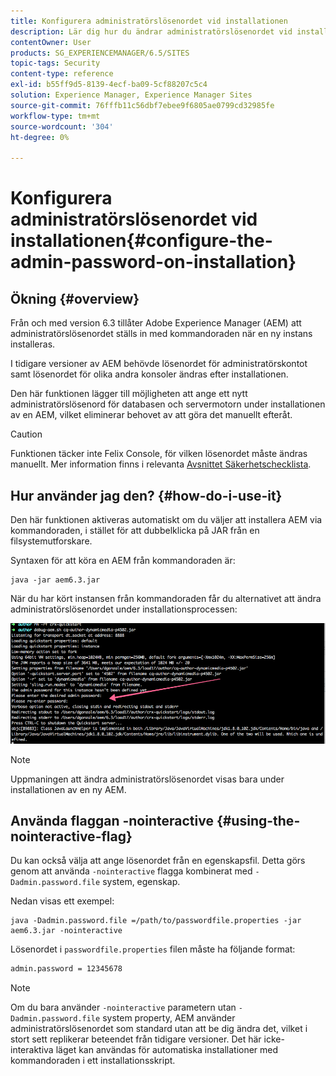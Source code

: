 ```yaml
---
title: Konfigurera administratörslösenordet vid installationen
description: Lär dig hur du ändrar administratörslösenordet vid installation av Adobe Experience Manager.
contentOwner: User
products: SG_EXPERIENCEMANAGER/6.5/SITES
topic-tags: Security
content-type: reference
exl-id: b55ff9d5-8139-4ecf-ba09-5cf88207c5c4
solution: Experience Manager, Experience Manager Sites
source-git-commit: 76fffb11c56dbf7ebee9f6805ae0799cd32985fe
workflow-type: tm+mt
source-wordcount: '304'
ht-degree: 0%

---
```


# Konfigurera administratörslösenordet vid installationen{#configure-the-admin-password-on-installation}

## Ökning {#overview}

Från och med version 6.3 tillåter Adobe Experience Manager (AEM) att administratörslösenordet ställs in med kommandoraden när en ny instans installeras.

I tidigare versioner av AEM behövde lösenordet för administratörskontot samt lösenordet för olika andra konsoler ändras efter installationen.

Den här funktionen lägger till möjligheten att ange ett nytt administratörslösenord för databasen och servermotorn under installationen av en AEM, vilket eliminerar behovet av att göra det manuellt efteråt.

>[!CAUTION]
>
>Funktionen täcker inte Felix Console, för vilken lösenordet måste ändras manuellt. Mer information finns i relevanta [Avsnittet Säkerhetschecklista](/help/sites-administering/security-checklist.md#change-default-passwords-for-the-aem-and-osgi-console-admin-accounts).

## Hur använder jag den? {#how-do-i-use-it}

Den här funktionen aktiveras automatiskt om du väljer att installera AEM via kommandoraden, i stället för att dubbelklicka på JAR från en filsystemutforskare.

Syntaxen för att köra en AEM från kommandoraden är:

```shell
java -jar aem6.3.jar
```

När du har kört instansen från kommandoraden får du alternativet att ändra administratörslösenordet under installationsprocessen:

![chlimage_1-116](assets/chlimage_1-116a.png)

>[!NOTE]
>
>Uppmaningen att ändra administratörslösenordet visas bara under installationen av en ny AEM.

## Använda flaggan -nointeractive {#using-the-nointeractive-flag}

Du kan också välja att ange lösenordet från en egenskapsfil. Detta görs genom att använda `-nointeractive` flagga kombinerat med `-Dadmin.password.file` system, egenskap.

Nedan visas ett exempel:

```shell
java -Dadmin.password.file =/path/to/passwordfile.properties -jar aem6.3.jar -nointeractive
```

Lösenordet i `passwordfile.properties` filen måste ha följande format:

```xml
admin.password = 12345678
```

>[!NOTE]
>
>Om du bara använder `-nointeractive` parametern utan `-Dadmin.password.file` system property, AEM använder administratörslösenordet som standard utan att be dig ändra det, vilket i stort sett replikerar beteendet från tidigare versioner. Det här icke-interaktiva läget kan användas för automatiska installationer med kommandoraden i ett installationsskript.
